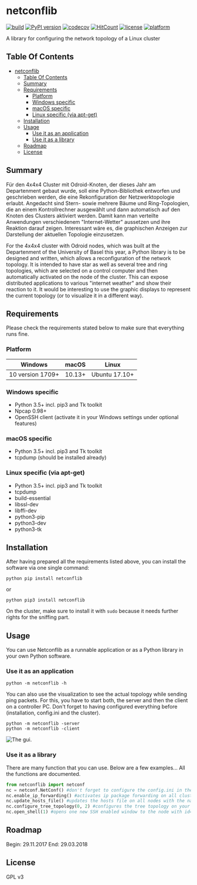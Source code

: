 # netconflib

[![build](https://travis-ci.org/XHotSniperX/Netconflib.svg?branch=master)](https://travis-ci.org/XHotSniperX/Netconflib)
[![PyPI version](https://badge.fury.io/py/netconflib.svg)](https://badge.fury.io/py/netconflib)
[![codecov](https://codecov.io/gh/XHotSniperX/Netconflib/branch/master/graph/badge.svg)](https://codecov.io/gh/XHotSniperX/Netconflib)
[![HitCount](http://hits.dwyl.io/xhotsniperx/Netconflib.svg)](http://hits.dwyl.io/xhotsniperx/Netconflib)
[![license](https://img.shields.io/badge/license-GPLv3-blue.svg)](LICENSE)
[![platform](https://img.shields.io/badge/platform-Windows%2010%2C%20macOS%2C%20Linux-blue.svg)](https://img.shields.io)

A library for configuring the network topology of a Linux  cluster

## Table Of Contents

- [netconflib](#netconflib)
    - [Table Of Contents](#table-of-contents)
    - [Summary](#summary)
    - [Requirements](#requirements)
        - [Platform](#platform)
        - [Windows specific](#windows-specific)
        - [macOS specific](#macos-specific)
        - [Linux specific (via apt-get)](#linux-specific-via-apt-get)
    - [Installation](#installation)
    - [Usage](#usage)
        - [Use it as an application](#use-it-as-an-application)
        - [Use it as a library](#use-it-as-a-library)
    - [Roadmap](#roadmap)
    - [License](#license)

## Summary

Für den 4x4x4 Cluster mit Odroid-Knoten, der dieses Jahr am Departenment gebaut wurde, soll eine Python-Bibliothek entworfen und geschrieben werden, die eine Rekonfiguration der Netzwerktopologie erlaubt. Angedacht sind Stern- sowie mehrere Bäume und Ring-Topologien, die an einem Kontrollrechner ausgewählt und dann automatisch auf den Knoten des Clusters aktiviert werden. Damit kann man verteilte Anwendungen verschiedenem "Internet-Wetter" aussetzen und ihre Reaktion darauf zeigen. Interessant wäre es, die graphischen Anzeigen zur Darstellung der aktuellen Topologie einzusetzen.

For the 4x4x4 cluster with Odroid nodes, which was built at the Departenment of the University of Basel this year, a Python library is to be designed and written, which allows a reconfiguration of the network topology. It is intended to have star as well as several tree and ring topologies, which are selected on a control computer and then automatically activated on the node of the cluster. This can expose distributed applications to various "internet weather" and show their reaction to it. It would be interesting to use the graphic displays to represent the current topology (or to visualize it in a different way).

## Requirements

Please check the requirements stated below to make sure that everything runs fine.

### Platform

Windows | macOS | Linux
---------|----------|---------
 10 version 1709+ | 10.13+ | Ubuntu 17.10+

### Windows specific

- Python 3.5+ incl. pip3 and Tk toolkit
- Npcap 0.98+
- OpenSSH client (activate it in your Windows settings under optional features)

### macOS specific

- Python 3.5+ incl. pip3 and Tk toolkit
- tcpdump (should be installed already)

### Linux specific (via apt-get)

- Python 3.5+ incl. pip3 and Tk toolkit
- tcpdump
- build-essential
- libssl-dev
- libffi-dev
- python3-pip
- python3-dev
- python3-tk

## Installation

After having prepared all the requirements listed above, you can install the software via one single command:

```
python pip install netconflib
```

or

```
python pip3 install netconflib
```

On the cluster, make sure to install it with `sudo` because it needs further rights for the sniffing part.

## Usage

You can use Netconflib as a runnable application or as a Python library in your own Python software.

### Use it as an application

```
python -m netconflib -h
```

You can also use the visualization to see the actual topology while sending ping packets. For this, you have to start both, the server and then the client on a controller PC. Don't forget to having configured everything before (installation, config.ini and the cluster).

```
python -m netconflib -server
python -m netconflib -client
```

![The gui.](raw/master/images/gui2.PNG "GUI")

### Use it as a library

There are many function that you can use. Below are a few examples... All the functions are documented.
```python
from netconflib import netconf
nc = netconf.NetConf() #don't forget to configure the config.ini in the app folder in your home directory
nc.enable_ip_forwarding() #activates ip package forwarding on all cluster nodes
nc.update_hosts_file() #updates the hosts file on all nodes with the names specified in config.ini
nc.configure_tree_topology(0, 2) #configures the tree topology on your cluster
nc.open_shell(1) #opens one new SSH enabled window to the node with id=1
```

## Roadmap

Begin: 29.11.2017
End: 29.03.2018

## License

GPL v3